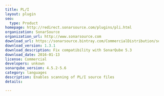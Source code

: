 ```yaml
---
title: PL/I
layout: plugin
seo: 
  type: Product
homepage: http://redirect.sonarsource.com/plugins/pli.html
organization: SonarSource
organization_url: http://www.sonarsource.com
download_url: https://sonarsource.bintray.com/CommercialDistribution/sonar-pli-plugin/sonar-pli-plugin-1.3.1.jar
download_version: 1.3.1
download_description: Fix compatibility with SonarQube 5.3
download_date: 2016-01-13
license: Commercial
developers: unkown
sonarqube_version: 4.5.2-5.6
category: languages
description: Enables scanning of PL/I source files
details: 

---
```

